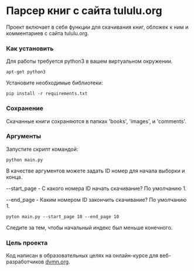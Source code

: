 # Парсер книг с сайта tululu.org

Проект включает в себя функции для скачивания книг, обложек к ним и комментариев с сайта tululu.org.

### Как установить

Для работы требуется python3 в вашем виртуальном окружении.

```
apt-get python3
```

Установите необходимые библиотеки:

```
pip install -r requirements.txt
```

### Сохранение

Скачанные книги сохраняются в папках 'books', 'images', и 'comments'.


### Аргументы

Запустите скрипт командой:

```
python main.py
```


В качестве аргументов можете задать ID номер для начала выборки и конца.

--start_page - С какого номера  ID начать скачивание? По умолчанию 1.

--end_page - Каким номером  ID закончить скачивание? По умолчанию 1.


```
pyton main.py --start_page 10 --end_page 10
```

Следите за тем, чтобы начальный индекс был меньше конечного.

### Цель проекта

Код написан в образовательных целях на онлайн-курсе для веб-разработчиков [dvmn.org](https://dvmn.org/).